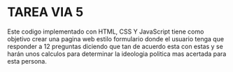 # TAREA VIA 5
Este codigo implementado con HTML, CSS Y JavaScript tiene como objetivo crear una pagina web estilo formulario donde el usuario tenga que responder a 12 preguntas diciendo que tan de acuerdo esta con estas y se harán unos calculos para determinar la ideologia politica mas acertada para esta persona.
